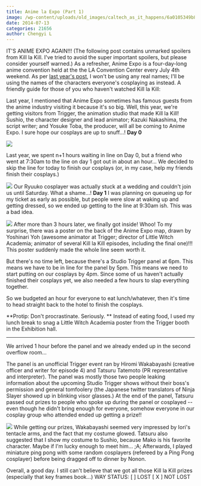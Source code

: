 ```yaml
---
title: Anime la Expo (Part 1)
image: /wp-content/uploads/old_images/caltech_as_it_happens/6a0105349b8251970b01a3fd2ebe49970b.png
date: 2014-07-13
categories: 21656
author: Chengyi L
---
```


IT'S ANIME EXPO AGAIN!!!
(The following post contains unmarked spoilers from Kill la Kill. I've tried to avoid the super important spoilers, but please consider yourself warned.)
As a refresher, Anime Expo is a four-day-long anime convention held at the the LA Convention Center every July 4th weekend. As per [last year's post](https://caltech.typepad.com/caltech_as_it_happens/2013/07/in-which-the-food-blog-turns-into-an-anime-blog-part-1.html), I won't be using any real names; I'll be using the names of the characters everyone's cosplaying as instead. A friendly guide for those of you who haven't watched Kill la Kill:

Last year, I mentioned that Anime Expo sometimes has famous guests from the anime industry visiting it because it's so big. Well, this year, we're getting visitors from Trigger, the animation studio that made Kill la Kill! Sushio, the character designer and lead animator; Kazuki Nakashima, the script writer; and Yosuke Toba, the producer, will all be coming to Anime Expo. I sure hope our cosplays are up to snuff...!
**Day 0**


![](/old_images/6a0105349b8251970b01a3fd2d69f9970b.png)

Last year, we spent n+1 hours waiting in line on Day 0, but a friend who went at 7:30am to the line on day 1 got out in about an hour... We decided to skip the line for today to finish our cosplays (or, in my case, help my friends finish their cosplays.)


![](/old_images/caltech_as_it_happens/6a0105349b8251970b01a511dd06a5970c.jpg)
Our Ryuuko cosplayer was actually stuck at a wedding and couldn't join us until Saturday. What a shame...!
**Day 1**
I was planning on queueing up for my ticket as early as possible, but people were slow at waking up and getting dressed, so we ended up getting to the line at 9:30am ish. This was a bad idea.


![](/old_images/caltech_as_it_happens/6a0105349b8251970b01a511dd072b970c.jpg)
After more than 3 hours later, we finally got inside! Whoo! To my surprise, there was a poster on the back of the Anime Expo map, drawn by Yoshinari Yoh (awesome animator at Trigger; director of Little Witch Academia; animator of several Kill la Kill episodes, including the final one)!!! This poster suddenly made the whole line seem worth it.

But there's no time left, because there's a Studio Trigger panel at 6pm. This means we have to be in line for the panel by 5pm. This means we need to start putting on our cosplays by 4pm. Since some of us haven't actually finished their cosplays yet, we also needed a few hours to slap everything together.

So we budgeted an hour for everyone to eat lunch/whatever, then it's time to head straight back to the hotel to finish the cosplays.

**Protip: Don't procrastinate. Seriously. **
Instead of eating food, I used my lunch break to snag a Little Witch Academia poster from the Trigger booth in the Exhibition hall.

---

We arrived 1 hour before the panel and we already ended up in the second overflow room...

The panel is an unofficial Trigger event ran by Hiromi Wakabayashi (creative officer and writer for episode 4) and Tatsuru Tatemoto (PR representative and interpreter). The panel was mostly those two people leaking information about the upcoming Studio Trigger shows without their boss's permission and general tomfoolery (the Japanese twitter translators of Ninja Slayer showed up in blinking visor glasses.) At the end of the panel, Tatsuru passed out prizes to people who spoke up during the panel or cosplayed -- even though he didn't bring enough for everyone, somehow everyone in our cosplay group who attended ended up getting a prize!!


![](/old_images/6a0105349b8251970b01a511dcd8d5970c-800wi.jpg)
While getting our prizes, Wakabayashi seemed very impressed by Iori's tentacle arms, and the fact that my costume glowed. Tatsuru also suggested that I show my costume to Sushio, because Mako is his favorite character. Maybe if I'm lucky enough to meet him... ;A;
Afterwards, I played miniature ping pong with some random cosplayers (refereed by a Ping Pong cosplayer) before being dragged off to dinner by Nonon.

Overall, a good day. I still can't believe that we got all those Kill la Kill prizes (especially that key frames book...)
WAY STATUS: [  ] LOST [ X ] NOT LOST

